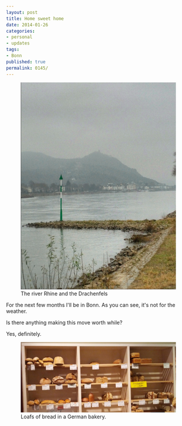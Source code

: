 ```yaml
---
layout: post
title: Home sweet home
date: 2014-01-26
categories:
- personal
- updates
tags:
- Bonn
published: true
permalink: 0145/
---
```


<figure>
  <a href="/assets/2014/Rhine_drachenfels.jpg">
    <img alt="the river Rhine and the Drachenfels" src="/assets/2014/Rhine_drachenfels.jpg"/>
  </a>
  <figcaption>
   The river Rhine and the Drachenfels
  </figcaption>
</figure>

For the next few months I'll be in Bonn. As you can see, it's not for the weather.

Is there anything making this move worth while?

Yes, definitely.

<figure>
  <a href="/assets/2014/Brot.jpg">
    <img alt="Loafs of bread" src="/assets/2014/Brot.jpg"/>
  </a>
  <figcaption>
  Loafs of bread in a German bakery.
  </figcaption>
</figure>
